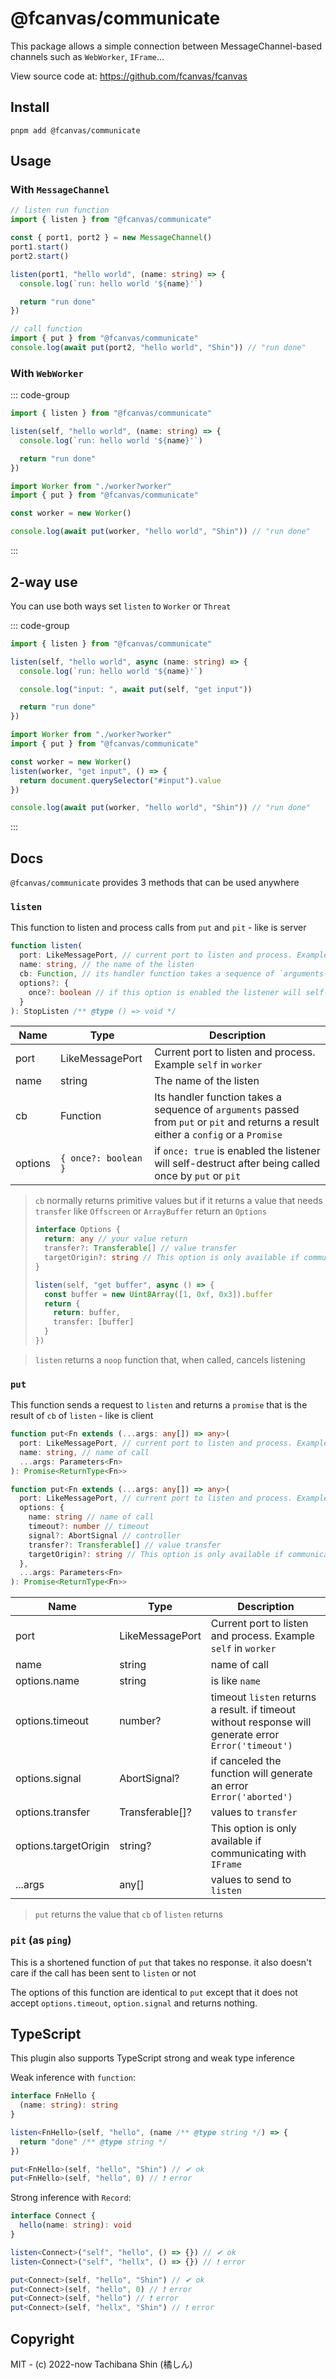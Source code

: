 # @fcanvas/communicate

This package allows a simple connection between MessageChannel-based channels such as `WebWorker`, `IFrame`...

View source code at: https://github.com/fcanvas/fcanvas

## Install

```bash:no-line-numbers
pnpm add @fcanvas/communicate
```

## Usage

### With `MessageChannel`

```ts
// listen run function
import { listen } from "@fcanvas/communicate"

const { port1, port2 } = new MessageChannel()
port1.start()
port2.start()

listen(port1, "hello world", (name: string) => {
  console.log(`run: hello world '${name}'`)

  return "run done"
})

// call function
import { put } from "@fcanvas/communicate"
console.log(await put(port2, "hello world", "Shin")) // "run done"
```

### With `WebWorker`

::: code-group

```ts [worker.ts]
import { listen } from "@fcanvas/communicate"

listen(self, "hello world", (name: string) => {
  console.log(`run: hello world '${name}'`)

  return "run done"
})
```

```ts [main.ts]
import Worker from "./worker?worker"
import { put } from "@fcanvas/communicate"

const worker = new Worker()

console.log(await put(worker, "hello world", "Shin")) // "run done"
```

:::

## 2-way use

You can use both ways set `listen` to `Worker` or `Threat`

::: code-group

```ts [worker.ts]
import { listen } from "@fcanvas/communicate"

listen(self, "hello world", async (name: string) => {
  console.log(`run: hello world '${name}'`)

  console.log("input: ", await put(self, "get input"))

  return "run done"
})
```

```ts [main.ts]
import Worker from "./worker?worker"
import { put } from "@fcanvas/communicate"

const worker = new Worker()
listen(worker, "get input", () => {
  return document.querySelector("#input").value
})

console.log(await put(worker, "hello world", "Shin")) // "run done"
```

:::

## Docs

`@fcanvas/communicate` provides 3 methods that can be used anywhere

### `listen`

This function to listen and process calls from `put` and `pit` - like is server

```ts
function listen(
  port: LikeMessagePort, // current port to listen and process. Example `self` in `worker`
  name: string, // the name of the listen
  cb: Function, // its handler function takes a sequence of `arguments` passed from `put` or `pit` and returns a result either a `config` or a `promise`
  options?: {
    once?: boolean // if this option is enabled the listener will self-destruct after being called once by `put` or `pit`
  }
): StopListen /** @type () => void */
```

| Name    | Type                 | Description                                                                                                                           |
| ------- | -------------------- | ------------------------------------------------------------------------------------------------------------------------------------- |
| port    | LikeMessagePort      | Current port to listen and process. Example `self` in `worker`                                                                        |
| name    | string               | The name of the listen                                                                                                                |
| cb      | Function             | Its handler function takes a sequence of `arguments` passed from `put` or `pit` and returns a result either a `config` or a `Promise` |
| options | `{ once?: boolean }` | if `once: true` is enabled the listener will self-destruct after being called once by `put` or `pit`                                  |

> `cb` normally returns primitive values ​​but if it returns a value that needs `transfer` like `Offscreen` or `ArrayBuffer` return an `Options`
>
> ```ts
> interface Options {
>   return: any // your value return
>   transfer?: Transferable[] // value transfer
>   targetOrigin?: string // This option is only available if communicating with `IFrame`
> }
> ```
>
> ```ts
> listen(self, "get buffer", async () => {
>   const buffer = new Uint8Array([1, 0xf, 0x3]).buffer
>   return {
>     return: buffer,
>     transfer: [buffer]
>   }
> })
> ```

> `listen` returns a `noop` ​​function that, when called, cancels listening

### `put`

This function sends a request to `listen` and returns a `promise` that is the result of `cb` of `listen` -
like is client

```ts
function put<Fn extends (...args: any[]) => any>(
  port: LikeMessagePort, // current port to listen and process. Example `self` in `worker`
  name: string, // name of call
  ...args: Parameters<Fn>
): Promise<ReturnType<Fn>>

function put<Fn extends (...args: any[]) => any>(
  port: LikeMessagePort, // current port to listen and process. Example `self` in `worker`
  options: {
    name: string // name of call
    timeout?: number // timeout
    signal?: AbortSignal // controller
    transfer?: Transferable[] // value transfer
    targetOrigin?: string // This option is only available if communicating with `IFrame`
  },
  ...args: Parameters<Fn>
): Promise<ReturnType<Fn>>
```

| Name                 | Type            | Description                                                                                           |
| -------------------- | --------------- | ----------------------------------------------------------------------------------------------------- |
| port                 | LikeMessagePort | Current port to listen and process. Example `self` in `worker`                                        |
| name                 | string          | name of call                                                                                          |
| options.name         | string          | is like `name`                                                                                        |
| options.timeout      | number?         | timeout `listen` returns a result. if timeout without response will generate error `Error('timeout')` |
| options.signal       | AbortSignal?    | if canceled the function will generate an error `Error('aborted')`                                    |
| options.transfer     | Transferable[]? | values ​​to `transfer`                                                                                |
| options.targetOrigin | string?         | This option is only available if communicating with `IFrame`                                          |
| ...args              | any[]           | values ​​to send to `listen`                                                                          |

> `put` returns the value that `cb` of `listen` returns

### `pit` (as `ping`)

This is a shortened function of `put` that takes no response. it also doesn't care if the call has been sent to `listen` or not

The options of this function are identical to `put` except that it does not accept `options.timeout`, `option.signal` and returns nothing.

## TypeScript

This plugin also supports TypeScript strong and weak type inference

Weak inference with `function`:

```ts
interface FnHello {
  (name: string): string
}

listen<FnHello>(self, "hello", (name /** @type string */) => {
  return "done" /** @type string */
})

put<FnHello>(self, "hello", "Shin") // ✔ ok
put<FnHello>(self, "hello", 0) // ❗ error
```

Strong inference with `Record`:

```ts
interface Connect {
  hello(name: string): void
}

listen<Connect>("self", "hello", () => {}) // ✔ ok
listen<Connect>("self", "hellx", () => {}) // ❗ error

put<Connect>(self, "hello", "Shin") // ✔ ok
put<Connect>(self, "hello", 0) // ❗ error
put<Connect>(self, "hello") // ❗ error
put<Connect>(self, "hellx", "Shin") // ❗ error
```

## Copyright

MIT - (c) 2022-now Tachibana Shin (橘しん)
